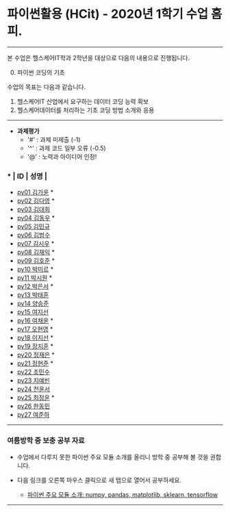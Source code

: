 # **파이썬활용 (HCit)** - 2020년 1학기 수업 홈피.
---
본 수업은 헬스케어IT학과 2학년을 대상으로 다음의 내용으로 진행됩니다.

0. 파이썬 코딩의 기초

수업의 목표는 다음과 같습니다.

1. 헬스케어IT 산업에서 요구하는 데이터 코딩 능력 확보
2. 헬스케어데이터를 처리하는 기초 코딩 방법 소개와 응용
---

- **과제평가**
  - '#' : 과제 미제출 (-1)
  - '^' : 과제 코드 일부 오류 (-0.5)
  - '@' : 노력과 아이디어 인정!
  
### * | ID | 성명 |
- [py01	김가윤](https://github.com/20193253/py01) *
- [py02	김다영](https://github.com/dayeong918/py02) *
- [py03	김대희](https://github.com/)
- [py04	김동우](https://github.com/dongwoo314/py04) *
- [py05	김민규](https://github.com/)
- [py06	김범수](https://github.com/)
- [py07	김시우](https://github.com/oceanshrimp/py07) *
- [py08	김재익](https://github.com/kim0129s/py08) *
- [py09	김호준](https://github.com/hojoooon/py09) *
- [py10	박미르](https://github.com/py10/py10) *
- [py11	박시원](https://github.com/w2j1y12/py11) *
- [py12	박은서](https://github.com/dmstj0162/py12) *
- [py13	박태훈](https://github.com/)
- [py14	양승준](https://github.com/)
- [py15	여지선](https://github.com/)
- [py16	여채윤](https://github.com/ducodbs0516/py16) *
- [py17	오현영](https://github.com/Oh-HyunYoung/py17) *
- [py18	이지선](https://github.com/jiseon0516/py18) *
- [py19	장지훈](https://github.com/JiHun-py19/py19) *
- [py20	정재은](https://github.com/joung-jaeeun/py20) *
- [py21	정현준](https://github.com/jhjhj0703/py21) *
- [py22	조민수](https://github.com/)
- [py23	지예빈](https://github.com/Obliqueflo/py23)
- [py24	천윤서](https://github.com/)
- [py25	최정윤](https://github.com/jeongy72/py25) *
- [py26	한동민](https://github.com/)
- [py27	여준하](https://github.com/)

---

### 여름방학 중 보충 공부 자료
- 수업에서 다루지 못한 파이썬 주요 모듈 소개를 올리니 방학 중 공부해 볼 것을 권합니다.  
- 다음 링크를 오른쪽 마우스 클릭으로 새 탭으로 열어서 공부하세요.

  - [파이썬 주요 모듈 소개: numpy, pandas, matplotlib, sklearn, tensorflow](https://github.com/Redwoods/Py/tree/master/py2019/Lec/notebook/py_modules/)

---


